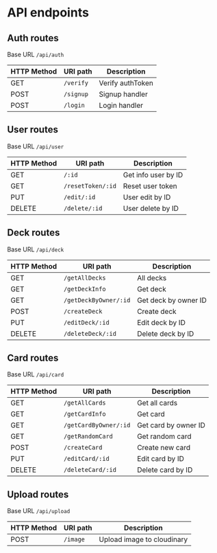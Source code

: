 # API endpoints

## Auth routes

Base URL `/api/auth`

| HTTP Method | URI path  | Description      |
| ----------- | --------- | ---------------- |
| GET         | `/verify` | Verify authToken |
| POST        | `/signup` | Signup handler   |
| POST        | `/login`  | Login handler    |

## User routes

Base URL `/api/user`

| HTTP Method | URI path          | Description         |
| ----------- | ----------------- | ------------------- |
| GET         | `/:id`            | Get info user by ID |
| GET         | `/resetToken/:id` | Reset user token    |
| PUT         | `/edit/:id`       | User edit by ID     |
| DELETE      | `/delete/:id`     | User delete by ID   |

## Deck routes

Base URL `/api/deck`

| HTTP Method | URI path              | Description          |
| ----------- | --------------------- | -------------------- |
| GET         | `/getAllDecks`        | All decks            |
| GET         | `/getDeckInfo`        | Get deck             |
| GET         | `/getDeckByOwner/:id` | Get deck by owner ID |
| POST        | `/createDeck`         | Create deck          |
| PUT         | `/editDeck/:id`       | Edit deck by ID      |
| DELETE      | `/deleteDeck/:id`     | Delete deck by ID    |

## Card routes

Base URL `/api/card`

| HTTP Method | URI path              | Description          |
| ----------- | --------------------- | -------------------- |
| GET         | `/getAllCards`        | Get all cards        |
| GET         | `/getCardInfo`        | Get card             |
| GET         | `/getCardByOwner/:id` | Get card by owner ID |
| GET         | `/getRandomCard`      | Get random card      |
| POST        | `/createCard`         | Create new card      |
| PUT         | `/editCard/:id`       | Edit card by ID      |
| DELETE      | `/deleteCard/:id`     | Delete card by ID    |

## Upload routes

Base URL `/api/upload`

| HTTP Method | URI path | Description                |
| ----------- | -------- | -------------------------- |
| POST        | `/image` | Upload image to cloudinary |

